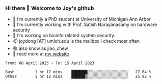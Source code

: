 ### Hi there 👋 Welcome to Joy's github

- 🔭 I’m currently a PhD student at University of Michigan Ann Arbor
- 🌱 I’m currently working with Prof. Satish Narayanasamy on hardware security
- 👯 I’m working on bioinfo related system security. 
- 📫 joydong [AT] umich.edu is the mailbox I check most often
- 😄 also know as jiao_chew
- 💬 read more at [my website](https://joydddd.github.io/)
<!--START_SECTION:waka-->

```text
From: 08 April 2023 - To: 15 April 2023

Bash         1 hr 17 mins    ███████░░░░░░░░░░░░░░░░░░   27.64 %
Other        1 hr 12 mins    ██████▒░░░░░░░░░░░░░░░░░░   25.92 %
```

<!--END_SECTION:waka-->
